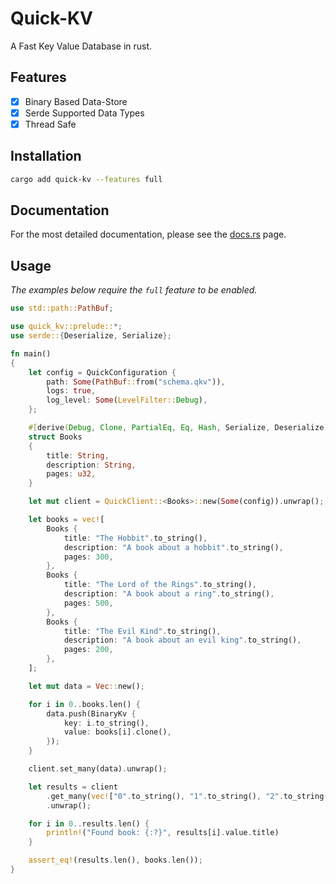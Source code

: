 # Quick-KV

A Fast Key Value Database in rust.

## Features

- [x] Binary Based Data-Store
- [x] Serde Supported Data Types
- [x] Thread Safe

## Installation

```bash
cargo add quick-kv --features full
```

## Documentation

For the most detailed documentation, please see the [docs.rs](https://docs.rs/quick-kv) page.

## Usage

*The examples below require the `full` feature to be enabled.*
```rust
use std::path::PathBuf;

use quick_kv::prelude::*;
use serde::{Deserialize, Serialize};

fn main()
{
    let config = QuickConfiguration {
        path: Some(PathBuf::from("schema.qkv")),
        logs: true,
        log_level: Some(LevelFilter::Debug),
    };

    #[derive(Debug, Clone, PartialEq, Eq, Hash, Serialize, Deserialize)]
    struct Books
    {
        title: String,
        description: String,
        pages: u32,
    }

    let mut client = QuickClient::<Books>::new(Some(config)).unwrap();

    let books = vec![
        Books {
            title: "The Hobbit".to_string(),
            description: "A book about a hobbit".to_string(),
            pages: 300,
        },
        Books {
            title: "The Lord of the Rings".to_string(),
            description: "A book about a ring".to_string(),
            pages: 500,
        },
        Books {
            title: "The Evil Kind".to_string(),
            description: "A book about an evil king".to_string(),
            pages: 200,
        },
    ];

    let mut data = Vec::new();

    for i in 0..books.len() {
        data.push(BinaryKv {
            key: i.to_string(),
            value: books[i].clone(),
        });
    }

    client.set_many(data).unwrap();

    let results = client
        .get_many(vec!["0".to_string(), "1".to_string(), "2".to_string()])
        .unwrap();

    for i in 0..results.len() {
        println!("Found book: {:?}", results[i].value.title)
    }

    assert_eq!(results.len(), books.len());
}
```